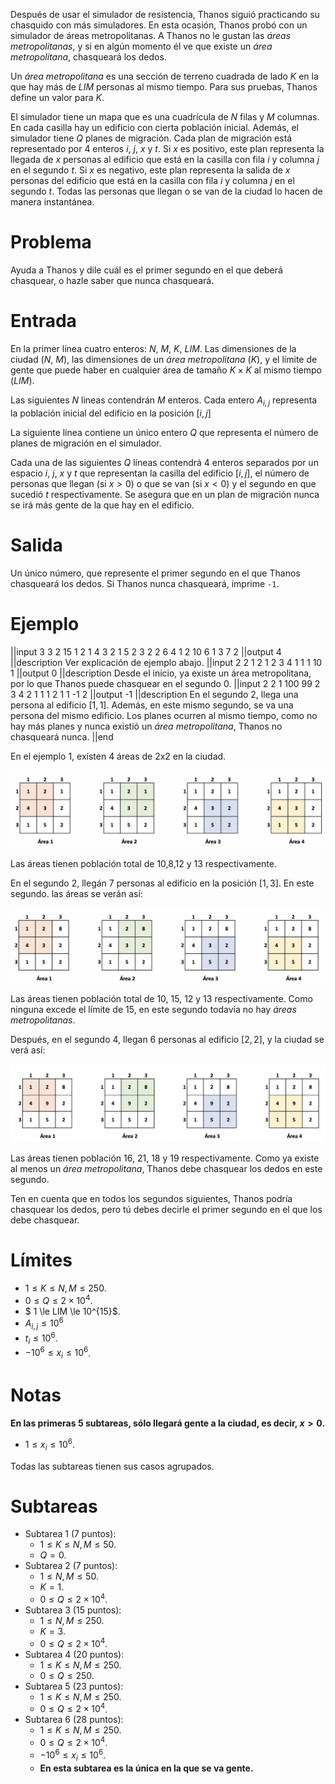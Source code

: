 Después de usar el simulador de resistencia, Thanos siguió practicando su chasquido con más simuladores. En esta ocasión, Thanos probó con un simulador de áreas metropolitanas. A Thanos no le gustan las _áreas metropolitanas_, y si en algún momento él ve que existe un _área metropolitana_, chasqueará los dedos.

Un _área metropolitana_ es una sección de terreno cuadrada de lado $K$ en la que hay más de $LIM$ personas al mismo tiempo. Para sus pruebas, Thanos define un valor para $K$.

El simulador tiene un mapa que es una cuadrícula de $N$ filas y $M$ columnas. En cada casilla hay un edificio con cierta población inicial. Además, el simulador tiene $Q$ planes de migración. Cada plan de migración está representado por 4 enteros $i$, $j$, $x$ y $t$. Si $x$ es positivo, este plan representa la llegada de $x$ personas al edificio que está en la casilla con fila $i$ y columna $j$ en el segundo $t$. Si $x$ es negativo, este plan representa la salida de $x$ personas del edificio que está en la casilla con fila $i$ y columna $j$ en el segundo $t$. Todas las personas que llegan o se van de la ciudad lo hacen de manera instantánea.

# Problema

Ayuda a Thanos y dile cuál es el primer segundo en el que deberá chasquear, o hazle saber que nunca chasqueará.

# Entrada

En la primer línea cuatro enteros: $N$, $M$, $K$, $LIM$. Las dimensiones de la ciudad ($N$, $M$), las dimensiones de un _área metropolitana_ ($K$), y el límite de gente que puede haber en cualquier área de tamaño $K \times K$ al mismo tiempo ($LIM$).

Las siguientes $N$ lineas contendrán $M$ enteros. Cada entero $A_{i,j}$ representa la población inicial del edificio en la posición $[i,j]$

La siguiente línea contiene un único entero $Q$ que representa el número de planes de migración en el simulador.

Cada una de las siguientes $Q$ líneas contendrá 4 enteros separados por un espacio $i$, $j$, $x$ y $t$ que representan la casilla del edificio $[i,j]$, el número de personas que llegan (si $x > 0$) o que se van (si $x < 0$) y el segundo en que sucedió $t$ respectivamente. Se asegura que en un plan de migración nunca se irá más gente de la que hay en el edificio.

# Salida

Un único número, que represente el primer segundo en el que Thanos chasqueará los dedos. Si Thanos nunca chasqueará, imprime `-1`.

# Ejemplo

||input
3 3 2 15
1 2 1
4 3 2
1 5 2
3
2 2 6 4
1 2 10 6
1 3 7 2
||output
4
||description
Ver explicación de ejemplo abajo.
||input
2 2 1 2
1 2
3 4
1
1 1 10 1
||output
0
||description
Desde el inicio, ya existe un área metropolitana, por lo que Thanos puede chasquear en el segundo 0.
||input
2 2 1 100
99 2
3 4
2
1 1 1 2
1 1 -1 2
||output
-1
||description
En el segundo 2, llega una persona al edificio $[1,1]$. Además, en este mismo segundo, se va una persona del mismo edificio. Los planes ocurren al mismo tiempo, como no hay más planes y nunca existió un _área metropolitana_, Thanos no chasqueará nunca.
||end

En el ejemplo 1, exísten 4 áreas de 2x2 en la ciudad.

![Areas1](areas_1.png)

Las áreas tienen población total de 10,8,12 y 13 respectivamente.

En el segundo 2, llegán 7 personas al edificio en la posición $[1,3]$. En este segundo. las áreas se verán así:

![Areas2](areas_2.png)

Las áreas tienen población total de 10, 15, 12 y 13 respectivamente. Como ninguna excede el límite de 15, en este segundo todavía no hay _áreas metropolitanas_.

Después, en el segundo 4, llegan 6 personas al edificio $[2,2]$, y la ciudad se verá así:

![Areas3](areas_3.png)

Las áreas tienen población 16, 21, 18 y 19 respectivamente. Como ya existe al menos un _área metropolitana_, Thanos debe chasquear los dedos en este segundo.

Ten en cuenta que en todos los segundos siguientes, Thanos podría chasquear los dedos, pero tú debes decirle el primer segundo en el que los debe chasquear.

# Límites

- $1 \le K \le N, M \le 250$.
- $0 \le Q \le 2 \times 10^4$.
- $ 1 \le LIM \le 10^{15}$.
- $A_{i,j} \le 10^6$
- $t_i \le 10^6$.
- $-10^6 \le x_i \le 10^6$.

# Notas

**En las primeras 5 subtareas, sólo llegará gente a la ciudad, es decir, $x > 0$.**

- $1 \le x_i \le 10^6$.

Todas las subtareas tienen sus casos agrupados.

# Subtareas

- Subtarea 1 (7 puntos):
  - $1 \le K \le N, M \le 50$.
  - $Q = 0$.
- Subtarea 2 (7 puntos):
  - $1 \le N, M \le 50$.
  - $K = 1$.
  - $0 \le Q \le 2 \times 10^4$.
- Subtarea 3 (15 puntos):
  - $1 \le N, M \le 250$.
  - $K = 3$.
  - $0 \le Q \le 2 \times 10^4$.
- Subtarea 4 (20 puntos):
  - $1 \le K \le N, M \le 250$.
  - $0 \le Q \le 250$.
- Subtarea 5 (23 puntos):
  - $1 \le K \le N, M \le 250$.
  - $0 \le Q \le 2 \times 10^4$.
- Subtarea 6 (28 puntos):
  - $1 \le K \le N, M \le 250$.
  - $0 \le Q \le 2 \times 10^4$.
  - $-10^6 \le x_i \le 10^6$.
  - **En esta subtarea es la única en la que se va gente.**
